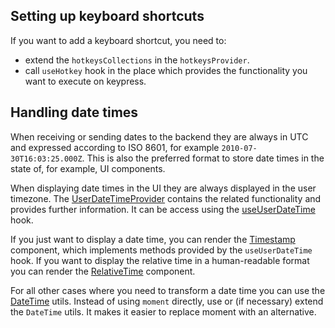 ## Setting up keyboard shortcuts

If you want to add a keyboard shortcut, you need to:

- extend the `hotkeysCollections` in the `hotkeysProvider`.
- call `useHotkey` hook in the place which provides the functionality you want to execute on keypress.

## Handling date times

When receiving or sending dates to the backend they are always in UTC and expressed according to ISO 8601, for example `2010-07-30T16:03:25.000Z`.
This is also the preferred format to store date times in the state of, for example, UI components.

When displaying date times in the UI they are always displayed in the user timezone.
The [UserDateTimeProvider](https://github.com/Graylog2/graylog2-server/blob/master/graylog2-web-interface/src/contexts/UserDateTimeProvider.tsx) contains the related functionality
and provides further information. It can be access using the [useUserDateTime](https://github.com/Graylog2/graylog2-server/blob/master/graylog2-web-interface/src/hooks/useUserDateTime.ts) hook.

If you just want to display a date time, you can render the [Timestamp](#timestamp) component, which implements methods provided by the `useUserDateTime` hook.
If you want to display the relative time in a human-readable format you can render the [RelativeTime](#relativetime) component.

For all other cases where you need to transform a date time you can use the [DateTime](https://github.com/Graylog2/graylog2-server/blob/master/graylog2-web-interface/src/util/DateTime.ts) utils.
Instead of using `moment` directly, use or (if necessary) extend the `DateTime` utils. It makes it easier to replace moment with an alternative.
